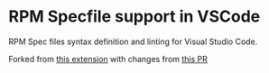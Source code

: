 # RPM Specfile support in VSCode
RPM Spec files syntax definition and linting for Visual Studio Code.

Forked from [this extension](https://github.com/1dot75cm/vscode-rpm-spec) with changes from [this PR](https://github.com/1dot75cm/vscode-rpm-spec/pull/3)